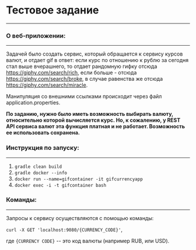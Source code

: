 # Тестовое задание
***

### О веб-приложении:
***

Задачей было создать сервис, который обращается к сервису курсов валют, и отдает gif в ответ:
если курс по отношению к рублю за сегодня стал выше вчерашнего, то отдает рандомную гифку отсюда https://giphy.com/search/rich,
если больше - отсюда https://giphy.com/search/broke, в случае равенства же отсюда https://giphy.com/search/miracle.

Манипуляция со внешними ссылками происходит через файл application.properties.

**По заданию, нужно было иметь возможность выбирать
валюту, относительно которой вычисляется курс. Но, к сожалению, у REST API сервиса валют эта функция
платная и не работает. Возможность ее использовать сохранена.**
### Инструкция по запуску:
***

1. `gradle clean build`
2. `gradle docker --info`
3. `docker run --name=gifcontainer -it gifcurrencyapp`
4. `docker exec -i -t gifcontainer bash`

### Команды:
***

Запросы к сервису осуществляются с помощью команды:

`curl -X GET 'localhost:9080/{CURRENCY_CODE}'`,

где `{CURRENCY CODE}` -- это код валюты (например RUB, или USD).

